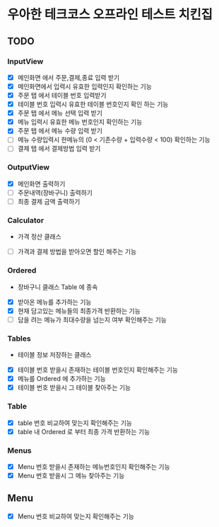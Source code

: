 # 우아한 테크코스 오프라인 테스트 치킨집


## TODO

### InputView

- [x] 메인화면 에서 주문,결제,종료 입력 받기
- [x] 메인화면에서 입력시 유효한 입력인지 확인하는 기능
- [x] 주문 탭 에서 테이블 번호 입력받기
- [x] 테이블 번호 입력시 유효한 테이블 번호인지 확인 하는 기능
- [x] 주문 탭 에서 메뉴 선택 입력 받기
- [x] 메뉴 입력시 유효한 메뉴 번호인지 확인하는 기능
- [x] 주문 탭 에서 메뉴 수량 입력 받기
- [ ] 메뉴 수량입력시 한메뉴의 (0 < 기존수량 + 입력수량 < 100) 확인하는 기능
- [ ] 결제 탭 에서 결제방법 입력 받기

### OutputView

- [x] 메인화면 출력하기
- [ ] 주문내역(장바구니) 출력하기
- [ ] 최종 결제 금액 출력하기

### Calculator 

- 가격 정산 클래스 

- [ ] 가격과 결제 방법을 받아오면 할인 해주는 기능

### Ordered

- 장바구니 클래스 Table 에 종속

- [x] 받아온 메뉴를 추가하는 기능
- [x] 현재 담고있는 메뉴들의 최종가격 반환하는 기능
- [ ] 담을 려는 메뉴가 최대수량을 넘는지 여부 확인해주는 기능

### Tables

- 테이블 정보 저장하는 클래스
- [x] 테이블 번호 받을시 존재하는 테이블 번호인지 확인해주는 기능
- [x] 메뉴를 Ordered 에 추가하는 기능
- [x] 테이블 번호 받을시 그 테이블 찾아주는 기능

### Table

- [x] table 번호 비교하여 맞는지 확인해주는 기능
- [x] table 내 Ordered 로 부터 최종 가격 반환하는 기능

### Menus

- [x] Menu 번호 받을시 존재하는 메뉴번호인지 확인해주는 기능
- [x] Menu 번호 받을시 그 메뉴 찾아주는 기능

## Menu

- [x] Menu 번호 비교하여 맞는지 확인해주는 기능